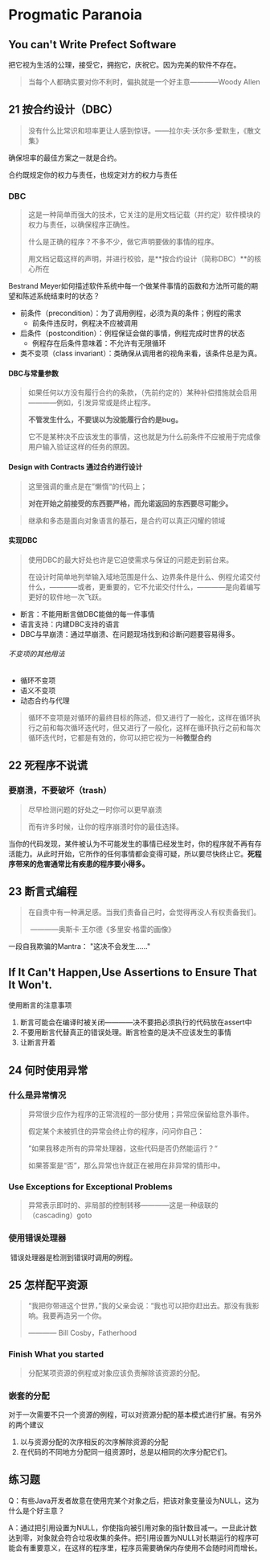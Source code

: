 # Progmatic Paranoia 

## You can't Write Prefect Software

把它视为生活的公理，接受它，拥抱它，庆祝它。因为完美的软件不存在。



> 当每个人都确实要对你不利时，偏执就是一个好主意————Woody Allen

## 21 按合约设计（DBC）

> 没有什么比常识和坦率更让人感到惊讶。——拉尔夫·沃尔多·爱默生，《散文集》



确保坦率的最佳方案之一就是合约。

合约既规定你的权力与责任，也规定对方的权力与责任

### DBC

> 这是一种简单而强大的技术，它关注的是用文档记载（并约定）软件模块的权力与责任，以确保程序正确性。
>
> 什么是正确的程序？不多不少，做它声明要做的事情的程序。
>
> 用文档记载这样的声明，并进行校验，是**按合约设计（简称DBC）**的核心所在



Bestrand Meyer如何描述软件系统中每一个做某件事情的函数和方法所可能的期望和陈述系统结束时的状态？

* 前条件（precondition）：为了调用例程，必须为真的条件；例程的需求
  * 前条件违反时，例程决不应被调用
* 后条件（postcondition）：例程保证会做的事情，例程完成时世界的状态
  * 例程存在后条件意味着：不允许有无限循环
* 类不变项（class invariant）：类确保从调用者的视角来看，该条件总是为真。



#### DBC与常量参数

> 如果任何以方没有履行合约的条款，（先前约定的）某种补偿措施就会启用————例如，引发异常或是终止程序。
>
> **不管发生什么，不要误以为没能履行合约是bug。**
>
> 它不是某种决不应该发生的事情，这也就是为什么前条件不应被用于完成像用户输入验证这样的任务的原因。



#### Design with Contracts 通过合约进行设计

> 这里强调的重点是在”懒惰“的代码上；
>
> **对在开始之前接受的东西要严格，而允诺返回的东西要尽可能少。**



> 继承和多态是面向对象语言的基石，是合约可以真正闪耀的领域

#### 实现DBC

> 使用DBC的最大好处也许是它迫使需求与保证的问题走到前台来。
>
> 在设计时简单地列举输入域地范围是什么、边界条件是什么、例程允诺交付什么，————或者，更重要的，它不允诺交付什么，————是向着编写更好的软件地一次飞跃。

* 断言：不能用断言做DBC能做的每一件事情
* 语言支持：内建DBC支持的语言
* DBC与早崩溃：通过早崩溃、在问题现场找到和诊断问题要容易得多。

###### 不变项的其他用法

* 循环不变项
* 语义不变项
* 动态合约与代理

> 循环不变项是对循环的最终目标的陈述，但又进行了一般化，这样在循环执行之前和每次循环迭代时，但又进行了一般化，这样在循环执行之前和每次循环迭代时，它都是有效的，你可以把它视为一种**微型合约**



## 22 死程序不说谎

### 要崩溃，不要破坏（trash）

> 尽早检测问题的好处之一时你可以更早崩溃
>
> 而有许多时候，让你的程序崩溃时你的最佳选择。

​	当你的代码发现，某件被认为不可能发生的事情已经发生时，你的程序就不再有存活能力。从此时开始，它所作的任何事情都会变得可疑，所以要尽快终止它。**死程序带来的危害通常比有疾患的程序要小得多。**



## 23 断言式编程

> 在自责中有一种满足感。当我们责备自己时，会觉得再没人有权责备我们。
>
> ​					————奥斯卡·王尔德《多里安·格雷的画像》



一段自我欺骗的Mantra： "这决不会发生......"



## If It Can't Happen,Use Assertions to Ensure That It Won't.

使用断言的注意事项

1. 断言可能会在编译时被关闭————决不要把必须执行的代码放在assert中
2. 不要用断言代替真正的错误处理。断言检查的是决不应该发生的事情
3. 让断言开着



## 24 何时使用异常

### 什么是异常情况

> 异常很少应作为程序的正常流程的一部分使用；异常应保留给意外事件。
>
> 假定某个未被抓住的异常会终止你的程序，问问你自己：
>
> ”如果我移走所有的异常处理器，这些代码是否仍然能运行？“
>
> 如果答案是“否”，那么异常也许就正在被用在非异常的情形中。

### Use Exceptions for Exceptional Problems

> 异常表示即时的、非局部的控制转移————这是一种级联的（cascading）goto

### 使用错误处理器

​	错误处理器是检测到错误时调用的例程。

## 25 怎样配平资源

> “我把你带进这个世界，”我的父亲会说：“我也可以把你赶出去。那没有我影响。我要再造另一个你。
>
> ———— Bill Cosby，Fatherhood

### Finish What you started

> 分配某项资源的例程或对象应该负责解除该资源的分配。



### 嵌套的分配

对于一次需要不只一个资源的例程，可以对资源分配的基本模式进行扩展。有另外的两个建议

1. 以与资源分配的次序相反的次序解除资源的分配
2. 在代码的不同地方分配同一组资源时，总是以相同的次序分配它们。

## 练习题

Q：有些Java开发者故意在使用完某个对象之后，把该对象变量设为NULL，这为什么是个好主意？

A：通过把引用设置为NULL，你使指向被引用对象的指针数目减一。一旦此计数达到零，对象就会符合垃圾收集的条件。把引用设置为NULL对长期运行的程序可能会有重要意义，在这样的程序里，程序员需要确保内存使用不会随时间而增长。